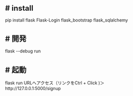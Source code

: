 <h1 style="font-size: 24px;"># install</h1>  
pip install flask Flask-Login flask_bootstrap flask_sqlalchemy  
  
<h1 style="font-size: 24px;"># 開発</h1>  
flask --debug run  
  
<h1 style="font-size: 24px;"># 起動</h1>  
flask run  
URLへアクセス（リンクをCtrl + Click )＞http://127.0.0.1:5000/signup  

